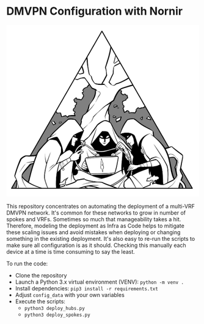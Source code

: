 #  DMVPN Configuration with Nornir 

![nornir](nornir.png)

This repository concentrates on automating the deployment of a multi-VRF DMVPN network. It's common for these networks to grow in number of spokes and VRFs. Sometimes so much that manageability takes a hit. Therefore, modeling the deployment as Infra as Code helps to mitigate these scaling issues and avoid mistakes when deploying or changing something in the existing deployment. It's also easy to re-run the scripts to make sure all configuration is as it should. Checking this manually each device at a time is time consuming to say the least.

To run the code:
- Clone the repository
- Launch a Python 3.x virtual environment (VENV): ```python -m venv .```
- Install dependencies: ```pip3 install -r requirements.txt```
- Adjust ```config_data``` with your own variables
- Execute the scripts:
    - ```python3 deploy_hubs.py```
    - ```python3 deploy_spokes.py```
